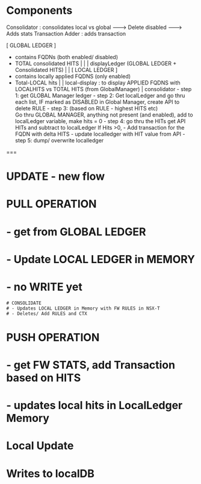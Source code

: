 
# Components
Consolidator : consolidates local vs global
---> Delete disabled
---> Adds stats
Transaction Adder : adds transaction





[ GLOBAL LEDGER ]
- contains FQDNs (both enabled/ disabled)
- TOTAL consolidated HITS
    |
    |
    |   displayLedger (GLOBAL LEDGER  + Consolidated HITS)
    |
    |
[ LOCAL LEDGER ]
- contains locally applied FQDNS (only enabled)
- Total-LOCAL hits
    |
    |   local-display : to display APPLIED FQDNS with LOCALHITS vs TOTAL HITS (from GlobalManager)
    |   consolidator
        - step 1:
            get GLOBAL Manager ledger
        - step 2:
            Get localLedger and go thru each list, IF marked as DISABLED in Global Manager, create API to delete RULE
        - step 3: (based on RULE - highest HITS etc)       
            Go thru GLOBAL MANAGER, anything not present (and enabled), add to localLedger variable, make hits = 0
        - step 4: go thru the HITs
            get API HITs and subtract to localLedger 
            If Hits >0, 
                - Add transaction for the FQDN with delta HITS
                - update localledger with HIT value from API
        - step 5: dump/ overwrite localledger

===

# UPDATE - new flow


# PULL OPERATION
# - get from GLOBAL LEDGER 
# - Update LOCAL LEDGER in MEMORY
# - no WRITE yet

    # CONSOLIDATE
    # - Updates LOCAL LEDGER in Memory with FW RULES in NSX-T
    # - Deletes/ Add RULES and CTX

# PUSH OPERATION
# - get FW STATS, add Transaction based on HITS
# - updates local hits in LocalLedger Memory

# Local Update
# Writes to localDB